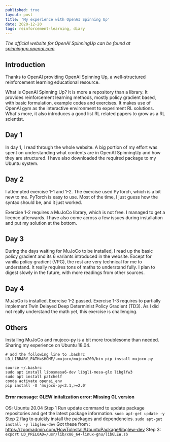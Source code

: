 ```yaml
---
published: true
layout: post
title: 'My experience with OpenAI Spinning Up'
date: 2020-12-20
tags: reinforcement-learning, diary
---
```



_The official website for OpenAI SpinningUp can be found at [spinningup.openai.com](https://spinningup.openai.com/en/latest/index.html)_ 


## Introduction

Thanks to OpenAI providing OpenAI Spinning Up, a well-structured reinforcement learning educational resource. 

What is OpenAI Spinning Up? It is more a repository than a library. It provides reinforcement learning methods, mostly policy gradient based, with basic formulation, example codes and exercises. It makes use of OpenAI gym as the interactive environment to experiment RL solutions. What's more, it also introduces a good list RL related papers to grow as a RL scientist. 


## Day 1

In day 1, I read through the whole website. A big portion of my effort was spent on understanding what contents are in OpenAI SpinningUp and how they are structured. I have also downloaded the required package to my Ubuntu system.

## Day 2

I attempted exercise 1-1 and 1-2. The exercise used PyTorch, which is a bit new to me. PyTorch is easy to use. Most of the time, I just guess how the syntax should be, and it just worked. 

Exercise 1-2 requires a MuJoCo library, which is not free. I managed to get a licence afterwards. I have also come across a few issues during installation and put my solution at the bottom.

## Day 3

During the days waiting for MuJoCo to be installed, I read up the basic policy gradient and its 6 variants introduced in the website. Except for vanilla policy gradient (VPG), the rest are very technical for me to understand. It really requires tons of maths to understand fully. I plan to digest slowly in the future, with more readings from other sources. 

## Day 4
MuJoGo is installed. Exercise 1-2 passed. Exercise 1-3 requires to partially implement Twin Delayed Deep Determinist Policy Gradient (TD3). As I did not really understand the math yet, this exercise is challenging. 


## Others

Installing MuJoCo and mujoco-py is a bit more troublesome than needed. Sharing my experience on Ubuntu 18.04. 

```shell
# add the following line to .bashrc
LD_LIBRARY_PATH=$HOME/.mujoco/mujoco200/bin pip install mujoco-py
```
```shell
source ~/.bashrc 
sudo apt install libosmesa6-dev libgl1-mesa-glx libglfw3
sudo apt install patchelf
conda activate openai_env
pip install -U 'mujoco-py<2.1,>=2.0'
```

#### Error message: GLEW initalization error: Missing GL version
OS: Ubuntu 20.04
Step 1
Run update command to update package repositories and get the latest package information.
`sudo apt-get update -y`
Step 2
flag to quickly install the packages and dependencies.
`sudo apt-get install -y libglew-dev`
Got these from : https://zoomadmin.com/HowToInstall/UbuntuPackage/libglew-dev
Step 3:
`export LD_PRELOAD=/usr/lib/x86_64-linux-gnu/libGLEW.so`
